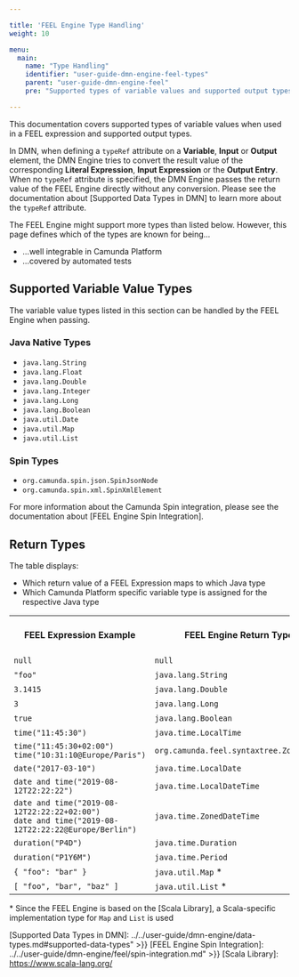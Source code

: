 ```yaml
---

title: 'FEEL Engine Type Handling'
weight: 10

menu:
  main:
    name: "Type Handling"
    identifier: "user-guide-dmn-engine-feel-types"
    parent: "user-guide-dmn-engine-feel"
    pre: "Supported types of variable values and supported output types"

---
```


This documentation covers supported types of variable values when used in a FEEL expression and 
supported output types.

In DMN, when defining a `typeRef` attribute on a **Variable**, **Input** or **Output** element, the 
DMN Engine tries to convert the result value of the corresponding **Literal Expression**, 
**Input Expression** or the **Output Entry**. When no `typeRef` attribute is specified, the DMN 
Engine passes the return value of the FEEL Engine directly without any conversion. Please see the 
documentation about [Supported Data Types in DMN] to learn more about the `typeRef` attribute. 

The FEEL Engine might support more types than listed below. However, this page defines
which of the types are known for being...

* ...well integrable in Camunda Platform
* ...covered by automated tests

## Supported Variable Value Types

The variable value types listed in this section can be handled by the FEEL Engine when passing.

### Java Native Types

* `java.lang.String`
* `java.lang.Float`
* `java.lang.Double`
* `java.lang.Integer`
* `java.lang.Long`
* `java.lang.Boolean`
* `java.util.Date`
* `java.util.Map`
* `java.util.List`

### Spin Types

* `org.camunda.spin.json.SpinJsonNode`
* `org.camunda.spin.xml.SpinXmlElement`

For more information about the Camunda Spin integration, please see the documentation about 
[FEEL Engine Spin Integration].

## Return Types

The table displays:

* Which return value of a FEEL Expression maps to which Java type
* Which Camunda Platform specific variable type is assigned for the respective Java type

<table class="table table-striped">
  <tr>
    <th>FEEL Expression Example</th>
    <th>FEEL Engine Return Type</th>
    <th>Camunda Variable Type</th>
  </tr>
  <tr>
    <td><code>null</code></td>
    <td><code>null</code></td>
    <td>null</td>
  </tr>
  <tr>
    <td><code>"foo"</code></td>
    <td><code>java.lang.String</code></td>
    <td>string</td>
  </tr>
  <tr>
    <td><code>3.1415</code></td>
    <td><code>java.lang.Double</code></td>
    <td>double</td>
  </tr>
  <tr>
    <td><code>3</code></td>
    <td><code>java.lang.Long</code></td>
    <td>long</td>
  </tr>
  <tr>
    <td><code>true</code></td>
    <td><code>java.lang.Boolean</code></td>
    <td>boolean</td>
  </tr>
  <tr>
    <td><code>time("11:45:30")</code></td>
    <td><code>java.time.LocalTime</code></td>
    <td>object</td>
  </tr>
  <tr>
    <td>
        <code>time("11:45:30+02:00")</code><br>
        <code>time("10:31:10@Europe/Paris")</code>
    </td>
    <td><code>org.camunda.feel.syntaxtree.ZonedTime</code></td>
    <td>object</td>
  </tr>
  <tr>
    <td><code>date("2017-03-10")</code></td>
    <td><code>java.time.LocalDate</code></td>
    <td>object</td>
  </tr>
  <tr>
    <td><code>date and time("2019-08-12T22:22:22")</code></td>
    <td><code>java.time.LocalDateTime</code></td>
    <td>object</td>
  </tr>
  <tr>
    <td>
        <code>date and time("2019-08-12T22:22:22+02:00")</code><br>
        <code>date and time("2019-08-12T22:22:22@Europe/Berlin")</code>
    </td>
    <td><code>java.time.ZonedDateTime</code></td>
    <td>object</td>
  </tr>
  <tr>
    <td><code>duration("P4D")</code></td>
    <td><code>java.time.Duration</code></td>
    <td>object</td>
  </tr>
  <tr>
    <td><code>duration("P1Y6M")</code></td>
    <td><code>java.time.Period</code></td>
    <td>object</td>
  </tr>
  <tr>
    <td><code>{ "foo": "bar" }</code></td>
    <td><code>java.util.Map</code> *</td>
    <td>object</td>
  </tr>
  <tr>
    <td><code>[ "foo", "bar", "baz" ]</code></td>
    <td><code>java.util.List</code> *</td>
    <td>object</td>
  </tr>
</table>

\* Since the FEEL Engine is based on the [Scala Library], a Scala-specific implementation type for 
`Map` and `List` is used

[Supported Data Types in DMN]: ../../user-guide/dmn-engine/data-types.md#supported-data-types" >}}
[FEEL Engine Spin Integration]: ../../user-guide/dmn-engine/feel/spin-integration.md" >}}
[Scala Library]: https://www.scala-lang.org/
